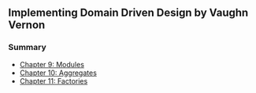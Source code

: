 ## Implementing Domain Driven Design by Vaughn Vernon

### Summary
- [Chapter 9: Modules](./9_modules.md)
- [Chapter 10: Aggregates](./10_aggregates.md)
- [Chapter 11: Factories](./11_factories.md)
